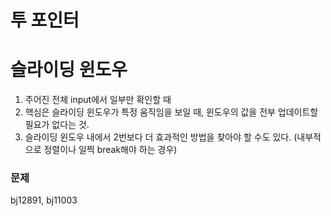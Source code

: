 # 투 포인터
# 슬라이딩 윈도우
1. 주어진 전체 input에서 일부만 확인할 때
2. 핵심은 슬라이딩 윈도우가 특정 움직임을 보일 때, 윈도우의 값을 전부 업데이트할 필요가 없다는 것.
3. 슬라이딩 윈도우 내에서 2번보다 더 효과적인 방법을 찾아야 할 수도 있다. (내부적으로 정렬이나 일찍 break해야 하는 경우) 
### 문제
bj12891, bj11003
